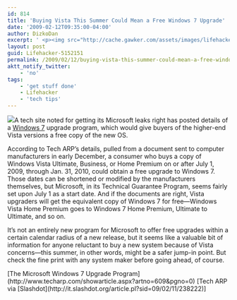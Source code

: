 ```yaml
---
id: 814
title: 'Buying Vista This Summer Could Mean a Free Windows 7 Upgrade'
date: '2009-02-12T09:35:00-04:00'
author: DizkoDan
excerpt: ' <p><img src="http://cache.gawker.com/assets/images/lifehacker/2009/02/windows7_thumb_01.png" width="245" height="160" />A tech site noted for getting its Microsoft leaks right has posted details of a <a class="autolink" title="Click here to read more posts tagged WINDOWS 7" href="http://lifehacker.com/tag/windows-7/">Windows 7</a> upgrade program, which would give buyers of the higher-end Vista versions a free copy of the new OS.</p> <p>According to Tech ARP''s details, pulled from a document sent to computer manufacturers in early December, a consumer who buys a copy of Windows Vista Ultimate, Business, or Home Premium on or after July 1, 2009, through Jan. 31, 2010, could obtain a free upgrade to Windows 7. Those dates can be shortened or modified by the manufacturers themselves, but Microsoft, in its Technical Guarantee Program, seems fairly set upon July 1 as a start date. And if the documents are right, Vista upgraders will get the equivalent copy of Windows 7 for free&mdash;Windows Vista Home Premium goes to Windows 7 Home Premium, Ultimate to Ultimate, and so on.</p> <p>It''s not an entirely new program for Microsoft to offer free upgrades within a certain calendar radius of a new release, but it seems like a valuable bit of information for anyone reluctant to buy a new system because of Vista concerns&mdash;this summer, in other words, might be a safer jump-in point. But check the fine print with any system maker before going ahead, of course. <div class="related"><a href="http://www.techarp.com/showarticle.aspx?artno=609&amp;pgno=0">The Microsoft Windows 7 Upgrade Program</a> [Tech ARP via <a href="http://it.slashdot.org/article.pl?sid=09/02/11/238222">Slashdot</a>]</div> </p> '
layout: post
guid: Lifehacker-5152151
permalink: /2009/02/12/buying-vista-this-summer-could-mean-a-free-windows-7-upgrade/
aktt_notify_twitter:
    - 'no'
tags:
    - 'get stuff done'
    - Lifehacker
    - 'tech tips'
---
```


![](http://cache.gawker.com/assets/images/lifehacker/2009/02/windows7_thumb_01.png)A tech site noted for getting its Microsoft leaks right has posted details of a [Windows 7](http://lifehacker.com/tag/windows-7/ "Click here to read more posts tagged WINDOWS 7") upgrade program, which would give buyers of the higher-end Vista versions a free copy of the new OS.

According to Tech ARP’s details, pulled from a document sent to computer manufacturers in early December, a consumer who buys a copy of Windows Vista Ultimate, Business, or Home Premium on or after July 1, 2009, through Jan. 31, 2010, could obtain a free upgrade to Windows 7. Those dates can be shortened or modified by the manufacturers themselves, but Microsoft, in its Technical Guarantee Program, seems fairly set upon July 1 as a start date. And if the documents are right, Vista upgraders will get the equivalent copy of Windows 7 for free—Windows Vista Home Premium goes to Windows 7 Home Premium, Ultimate to Ultimate, and so on.

It’s not an entirely new program for Microsoft to offer free upgrades within a certain calendar radius of a new release, but it seems like a valuable bit of information for anyone reluctant to buy a new system because of Vista concerns—this summer, in other words, might be a safer jump-in point. But check the fine print with any system maker before going ahead, of course.

<div class="related">[The Microsoft Windows 7 Upgrade Program](http://www.techarp.com/showarticle.aspx?artno=609&pgno=0) [Tech ARP via [Slashdot](http://it.slashdot.org/article.pl?sid=09/02/11/238222)]</div>